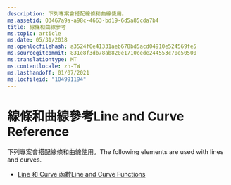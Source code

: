 ```yaml
---
description: 下列專案會搭配線條和曲線使用。
ms.assetid: 03467a9a-a98c-4663-bd19-6d5a85cda7b4
title: 線條和曲線參考
ms.topic: article
ms.date: 05/31/2018
ms.openlocfilehash: a3524f0e41331aeb678bd5acd04910e524569fe5
ms.sourcegitcommit: 831e8f3db78ab820e1710cede244553c70e50500
ms.translationtype: MT
ms.contentlocale: zh-TW
ms.lasthandoff: 01/07/2021
ms.locfileid: "104991194"
---
```

# <a name="line-and-curve-reference"></a><span data-ttu-id="8414b-103">線條和曲線參考</span><span class="sxs-lookup"><span data-stu-id="8414b-103">Line and Curve Reference</span></span>

<span data-ttu-id="8414b-104">下列專案會搭配線條和曲線使用。</span><span class="sxs-lookup"><span data-stu-id="8414b-104">The following elements are used with lines and curves.</span></span>

-   [<span data-ttu-id="8414b-105">Line 和 Curve 函數</span><span class="sxs-lookup"><span data-stu-id="8414b-105">Line and Curve Functions</span></span>](line-and-curve-functions.md)

 

 




